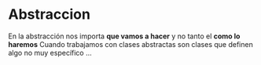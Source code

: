# Abstraccion

En la abstracción nos importa **que vamos a hacer** y no tanto el **como lo haremos**
Cuando trabajamos con clases abstractas son clases que definen algo no muy específico
...